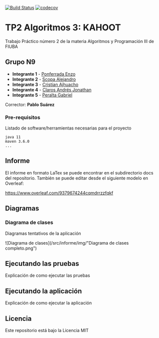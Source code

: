 [![Build Status](https://travis-ci.org/enzoponf3/TP2-Kahoot.svg?branch=master)](https://travis-ci.org/enzoponf3/TP2-Kahoot) [![codecov](https://codecov.io/gh/enzoponf3/TP2-Kahoot/branch/master/graph/badge.svg)](https://codecov.io/gh/enzoponf3/TP2-Kahoot)

# TP2 Algoritmos 3: KAHOOT

Trabajo Práctico número 2 de la materia Algoritmos y Programación III de FIUBA

## Grupo N9

* **Integrante 1** - [Ponferrada Enzo](https://github.com/enzoponf3)
* **Integrante 2** - [Scopa Alejandro](https://github.com/integrante2)
* **Integrante 3** - [Cristian Ajhuacho](https://github.com/Cristian-AC)
* **Integrante 4** - [Claros Andrés Jonathan](https://github.com/andyclaros)
* **Integrante 5** - [Peralta Gabriel](https://github.com/gabandsof)

Corrector: **Pablo Suárez**

### Pre-requisitos

Listado de software/herramientas necesarias para el proyecto

```
java 11
maven 3.6.0
...
```

## Informe

El informe en formato LaTex se puede encontrar en el subdirectorio docs del repositorio.
También se puede editar desde el siguiente modelo en Overleaf:

https://www.overleaf.com/9379674244cqmdrrzzfqkf


## Diagramas

### Diagrama de clases

Diagramas tentativos de la aplicación

![Diagrama de clases](/src/informe/img/"Diagrama de clases completo.png")

## Ejecutando las pruebas

Explicación de como ejecutar las pruebas

## Ejecutando la aplicación

Explicación de como ejecutar la aplicación

## Licencia

Este repositorio está bajo la Licencia MIT
